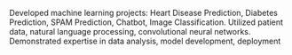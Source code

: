 Developed machine learning projects: Heart Disease Prediction, Diabetes Prediction, SPAM Prediction, Chatbot, Image Classification. Utilized patient data, natural language processing, convolutional neural networks. Demonstrated expertise in data analysis, model development, deployment
